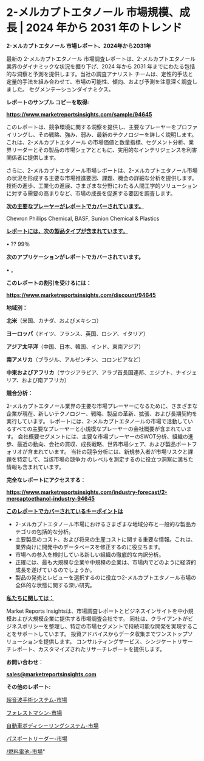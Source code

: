 # 2-メルカプトエタノール 市場規模、成長 | 2024 年から 2031 年のトレンド

<strong>2-メルカプトエタノール 市場レポート、2024年から2031年</strong>

最新の 2-メルカプトエタノール 市場調査レポートは、2-メルカプトエタノール 業界のダイナミックな状況を掘り下げ、2024 年から 2031 年までにわたる包括的な洞察と予測を提供します。当社の調査アナリスト チームは、定性的手法と定量的手法を組み合わせて、市場の可能性、傾向、および予測を注意深く調査しました。 セグメンテーションダイナミクス。



<strong>レポートのサンプル コピーを取得:</strong> <a href=https://www.marketreportsinsights.com/sample/94645>

<strong><u>https://www.marketreportsinsights.com/sample/94645</u></strong></a>

このレポートは、競争環境に関する洞察を提供し、主要なプレーヤーをプロファイリングし、その戦略、強み、弱み、最新のテクノロジーを詳しく説明します。 これは、2-メルカプトエタノール の市場価値と数量指標、セグメント分析、業界リーダーとその製品の市場シェアとともに、実用的なインテリジェンスを利害関係者に提供します。

さらに、2-メルカプトエタノール市場レポートは、2-メルカプトエタノール市場の状況を形成する主要な市場推進要因、課題、機会の詳細な分析を提供します。 技術の進歩、工業化の進展、さまざまな分野にわたる人間工学的ソリューションに対する需要の高まりなど、市場の成長を促進する要因を調査します。



<strong><u>次の主要なプレーヤーがレポートでカバーされています。</u></strong>

Chevron Phillips Chemical, BASF, Sunion Chemical & Plastics



<strong><u><b>レポートには、次の製品タイプが含まれています。</b></u></strong>

• ?? 99％



<strong><b>次のアプリケーションがレポートでカバーされています。</b></strong>

• 。



<strong><b>このレポートの割引を受けるには：</b></strong><a href=https://www.marketreportsinsights.com/discount/94645>

<strong><u>https://www.marketreportsinsights.com/discount/94645</u></strong></a>



<strong>地域別：</strong>



<strong>北米</strong>（米国、カナダ、およびメキシコ）



<strong>ヨーロッパ</strong>（ドイツ、フランス、英国、ロシア、イタリア）



<strong>アジア太平洋</strong>（中国、日本、韓国、インド、東南アジア）



<strong>南アメリカ</strong>（ブラジル、アルゼンチン、コロンビアなど）



<strong>中東およびアフリカ</strong>（サウジアラビア、アラブ首長国連邦、エジプト、ナイジェリア、および南アフリカ）



<strong>競合分析：</strong>

2-メルカプトエタノール業界の主要な市場プレーヤーになるために、さまざまな企業が現在、新しいテクノロジー、戦略、製品の革新、拡張、および長期契約を実行しています。 レポートには、2-メルカプトエタノールの市場で活動しているすべての主要なプレーヤーと小規模なプレーヤーの会社概要が含まれています。 会社概要セグメントには、主要な市場プレーヤーのSWOT分析、組織の進歩、最近の動向、会社の買収、成長戦略、世界市場シェア、および製品ポートフォリオが含まれています。 当社の競争分析には、新規参入者が市場リスクと課題を特定して、当該市場の競争力 のレベルを測定するのに役立つ洞察に満ちた情報も含まれています。



<strong>完全なレポートにアクセスする</strong>：

<a href=https://www.marketreportsinsights.com/industry-forecast/2-mercaptoethanol-industry-94645>

<strong><u>https://www.marketreportsinsights.com/industry-forecast/2-mercaptoethanol-industry-94645</u></strong></a>



<strong><u><b>このレポートでカバーされているキーポイントは</b></u></strong>
<ul>
  <li>2-メルカプトエタノール市場におけるさまざまな地域分布と一般的な製品カテゴリの包括的な分析。</li>
  <li>主要製品のコスト、および将来の生産コストに関する重要な情報。これは、業界向けに開発中のデータベースを修正するのに役立ちます。</li>
  <li>市場への参入を検討している新しい組織の徹底的な内訳分析。</li>
  <li>正確には、最も大規模な企業や中規模の企業は、市場内でどのように経済的成長を遂げているのでしょうか。</li>
  <li>製品の発売とレビューを選択するのに役立つ2-メルカプトエタノール市場の全体的な状態に関する深い研究。</li>
</ul>


<strong><u><b>私たちに関しては：</b></u></strong>

Market Reports Insightsは、市場調査レポートとビジネスインサイトを中小規模および大規模企業に提供する市場調査会社です。 同社は、クライアントがビジネスポリシーを整理し、特定の市場セグメントで持続可能な開発を実現することをサポートしています。 投資アドバイスからデータ収集までワンストップソリューションを提供します。 コンサルティングサービス、シンジケートリサーチレポート、カスタマイズされたリサーチレポートを提供します。



<strong><b>お問い合わせ</b></strong>：

<a href=mailto:sales@marketreportsinsights.com>

<strong><u>sales@marketreportsinsights.com</u></strong></a>



<strong>その他のレポート:</strong>

<a href=https://www.linkedin.com/pulse/超音波手術システム-市場-2023-新興市場-将来の動向と市場需要-2030-market-tribunal-h8z3f/>超音波手術システム-市場</a>

<a href=https://www.linkedin.com/pulse/フォレストマシン-市場-2023-swot-分析と成長率-2030-pr-news-hub-b8kzf/>フォレストマシン-市場</a>

<a href=https://www.linkedin.com/pulse/自動車ボディシーリングシステム-市場-2023-新興市場-将来の動向と市場需要-2030-pr-news-hub-mattf/>自動車ボディシーリングシステム-市場</a>

<a href=https://www.linkedin.com/pulse/パスポートリーダー-市場-2023-最新の-cagr-および成長分析-hbfxf/>パスポートリーダー-市場</a>

<a href=https://www.linkedin.com/pulse//燃料電池-市場-2023-最新の-cagr-および成長分析-2030-61h6c/>/燃料電池-市場</a>"
